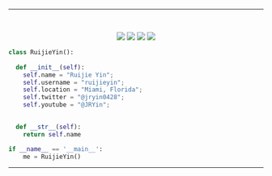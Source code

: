 ---
<br>

<p>
<div align="center">
  <img src="https://img.shields.io/badge/R-276DC3?style=for-the-badge&logo=r&logoColor=white">
  <img src="https://img.shields.io/badge/-Python-98b982?style=for-the-badge&logo=python&logoColor=98b982&labelColor=282828">
  <img src="https://img.shields.io/badge/MySQL-005C84?style=for-the-badge&logo=mysql&logoColor=white">
   <img src="https://img.shields.io/badge/TensorFlow-FF6F00?style=for-the-badge&logo=tensorflow&logoColor=white">
</div>
</p>

```python
class RuijieYin():
    
  def __init__(self):
    self.name = "Ruijie Yin";
    self.username = "ruijieyin";
    self.location = "Miami, Florida";
    self.twitter = "@jryin0428";
    self.youtube = "@JRYin";

  
  def __str__(self):
    return self.name

if __name__ == '__main__':
    me = RuijieYin()
```



------
